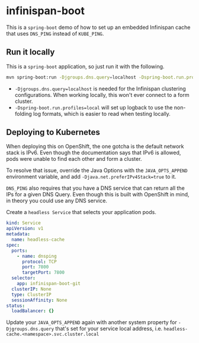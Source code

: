 # infinispan-boot
This is a `spring-boot` demo of how to set up an embedded Infinispan cache that uses `DNS_PING` instead of `KUBE_PING`.


## Run it locally

This is a `spring-boot` application, so just run it with the following.

```bash
mvn spring-boot:run -Djgroups.dns.query=localhost -Dspring-boot.run.profiles=local
```

- `-Djgroups.dns.query=localhost` is needed for the Infinispan clustering configurations.  When working locally, this won't ever connect to a form cluster.
- `-Dspring-boot.run.profiles=local` will set up logback to use the non-folding log formats, which is easier to read when testing locally.


## Deploying to Kubernetes
When deploying this on OpenShift, the one gotcha is the default network stack is IPv6.  Even though the documentation says that IPv6 is allowed, pods were unable to find each other and form a cluster.

To resolve that issue, override the Java Options with the `JAVA_OPTS_APPEND` environment variable, and add `-Djava.net.preferIPv4Stack=true` to it.

`DNS_PING` also requires that you have a DNS service that can return all the IPs for a given DNS Query.  Even though this is built with OpenShift in mind, in theory you could use any DNS service.

Create a `headless Service` that selects your application pods.

```yaml
kind: Service
apiVersion: v1
metadata:
  name: headless-cache
spec:
  ports:
    - name: dnsping
      protocol: TCP
      port: 7800
      targetPort: 7800
  selector:
    app: infinispan-boot-git
  clusterIP: None
  type: ClusterIP
  sessionAffinity: None
status:
  loadBalancer: {}
```

Update your `JAVA_OPTS_APPEND` again with another system property for `-Djgroups.dns.query` that's set for your service local address, i.e. `headless-cache.<namespace>.svc.cluster.local`